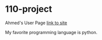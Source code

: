 
# 110-project
Ahmed's User Page
[link to site](https://a1issa369.github.io/110-project/)


My favorite programming language is python.

